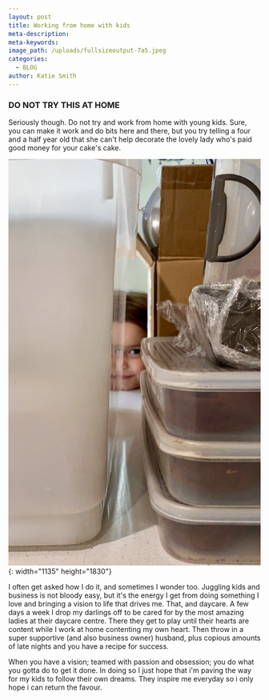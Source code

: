 ```yaml
---
layout: post
title: Working from home with kids
meta-description:
meta-keywords:
image_path: /uploads/fullsizeoutput-7a5.jpeg
categories:
  - BLOG
author: Katie Smith
---
```


### DO NOT TRY THIS AT HOME

Seriously though. Do not try and work from home with young kids. Sure, you can make it work and do bits here and there, but you try telling a four and a half year old that she can't help decorate the lovely lady who's paid good money for your cake's cake.

![](/uploads/fullsizeoutput-7aa.jpeg){: width="1135" height="1830"}

I often get asked how I do it, and sometimes I wonder too. Juggling kids and business is not bloody easy, but it's the energy I&nbsp;get from doing something I love and bringing a vision to life that drives me. That, and daycare. A few days a week I drop my darlings off to be cared for by the most amazing ladies at their daycare centre. There they get to play until their hearts are content while I work at home contenting my own heart. Then throw in a super supportive (and also business owner) husband, plus copious amounts of late nights and you have a recipe for success.&nbsp;

When you have a vision; teamed with passion and obsession; you do what you gotta do to get it done. In doing so I just hope that i'm paving the way for my kids to follow their own dreams. They inspire me everyday so i only hope i can return the favour.